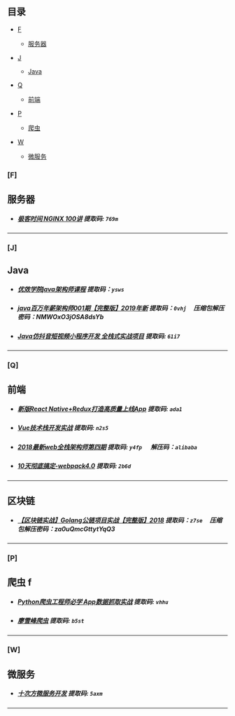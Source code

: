 ## 目录
- <a href="#F">F</a>
    - <a href="#服务器">服务器</a> 
    
- <a href="#J">J</a>
    - <a href="#Java">Java</a>

- <a href="#Q">Q</a>
    - <a href="#前端">前端</a>

- <a href="#P">P</a>
    - <a href="#爬虫">爬虫</a>
    
- <a href="#W">W</a>
    - <a href="#微服务">微服务</a>




### [F]

## 服务器
<a name="F"></a> 
- ##### [极客时间 NGINX 100讲](https://pan.baidu.com/s/1A02_UIm2tX0RB9jNw1duAw)   提取码: `769m`  

---

### [J]

## Java
- ##### [优效学院java架构师课程](https://pan.baidu.com/s/167LYPdoAk6X8TrBxUCb91A)  提取码：`ysws` 
- ##### [java百万年薪架构师001期【完整版】2019年新](https://pan.baidu.com/s/1Cz3lBGgGdO7SaK1o9KapLg) 提取码：`0vhj` &nbsp;&nbsp;&nbsp;&nbsp;压缩包解压密码：NMWOxO3jOSA8dsYb
- #####  [Java仿抖音短视频小程序开发 全栈式实战项目](https://pan.baidu.com/s/1Zgy_DE48Nv8EpIw2EQqBRA)  提取码: `61i7` 
---

### [Q]

## 前端 
- ##### [新版React Native+Redux打造高质量上线App](https://pan.baidu.com/s/1T8R-fG5DqN6ndTaO_VpGCA)   提取码: `ada1`
- ##### [Vue技术栈开发实战](https://pan.baidu.com/s/117pugRV4LT3TgN3lFdj6xQ)   提取码: `n2s5`
- ##### [2018最新web全栈架构师第四期](https://pan.baidu.com/s/19ej_6C-WhoG4hu8jErSfUw)  提取码: `y4fp` &nbsp;&nbsp;&nbsp;&nbsp; 解压码：`alibaba`
- #####  [10天彻底搞定-webpack4.0](https://pan.baidu.com/s/1wLTkrUR0DUepfl7nrWfHMA)  提取码: `2b6d` 
---

## 区块链
- ##### [【区块链实战】Golang公链项目实战【完整版】2018](https://pan.baidu.com/s/1RqxRtjkx2OIiWpkBEp5wCw)  提取码：`z7se` &nbsp;&nbsp;&nbsp;&nbsp;压缩包解压密码：za0uQmcGttytYqQ3 
---

### [P]

## 爬虫 <a name="爬虫">f</a>
- ##### [Python爬虫工程师必学 App数据抓取实战](https://pan.baidu.com/s/1mgayoY4bz5hce_qHlIA-6w)  提取码: `vhhu`
- ##### [廖雪峰爬虫](https://pan.baidu.com/s/1ytH8zIqSDDz5f4YxsRSbLQ)  提取码: `b5st` 
---

### [W]

## 微服务
- ##### [十次方微服务开发](https://pan.baidu.com/s/116CdFRPcEE78F5JQoYJkJQ)   提取码: `5axm`
---


